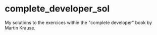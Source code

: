 # complete_developer_sol
My solutions to the exercices within the "complete developer" book by Martin Krause.
